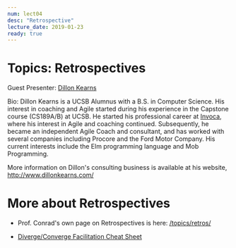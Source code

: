 ```yaml
---
num: lect04
desc: "Retrospective"
lecture_date: 2019-01-23
ready: true
---
```


# Topics: Retrospectives

Guest Presenter: [Dillon Kearns](http://www.dillonkearns.com/)

Bio: Dillon Kearns is a UCSB Alumnus with a B.S. in Computer Science.   His interest in coaching and Agile started during his experience in the Capstone course (CS189A/B) at UCSB.   He started his professional career at [Invoca](https://www.invoca.com/company/careers/), where his interest in Agile and coaching continued.  Subsequently, he became an independent Agile Coach and consultant, and has worked with several companies including Procore and the Ford Motor Company.  His current interests include the Elm programming language and Mob Programming.

More information on Dillon's consulting business is available at his website, <http://www.dillonkearns.com/>

# More about Retrospectives

- Prof. Conrad's own page on Retrospectives is here: [/topics/retros/](https://ucsb-cs48.github.io/topics/retros/)

- [Diverge/Converge Facilitation Cheat Sheet](https://app.box.com/s/hx067mevo20i0rv2r2zspua9eyk2r4wn)

